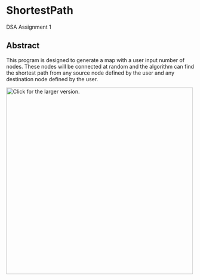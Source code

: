 # ShortestPath
DSA Assignment 1

## Abstract
This program is designed to generate a map with a user input number of nodes. These nodes will be connected at random and the algorithm can find the shortest path from any source node defined by the user and any destination node defined by the user.

<a href="https://drive.google.com/uc?export=view&id=1Cx-gmoJfx2WLL8gq3DFJ3aT-VIl5rG_H"><img src="https://drive.google.com/uc?export=view&id=1Cx-gmoJfx2WLL8gq3DFJ3aT-VIl5rG_H" style="width: 500px; max-width: 100%; height: auto" title="Click for the larger version." /></a>
